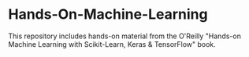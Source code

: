 # Hands-On-Machine-Learning
This repository includes hands-on material from the O'Reilly "Hands-on Machine Learning with Scikit-Learn, Keras &amp; TensorFlow" book.
